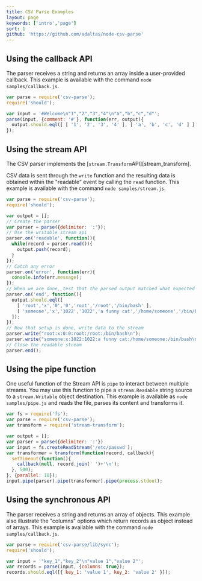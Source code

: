 ```yaml
---
title: CSV Parse Examples
layout: page
keywords: ['intro','page']
sort: 1
github: 'https://github.com/adaltas/node-csv-parse'
---
```


## Using the callback API

The parser receives a string and returns an array inside a user-provided
callback. This example is available with the command `node samples/callback.js`.

```javascript
var parse = require('csv-parse');
require('should');

var input = '#Welcome\n"1","2","3","4"\n"a","b","c","d"';
parse(input, {comment: '#'}, function(err, output){
  output.should.eql([ [ '1', '2', '3', '4' ], [ 'a', 'b', 'c', 'd' ] ]);
});
```

## Using the stream API

The CSV parser implements the [`stream.Transform`API][stream_transform].

CSV data is sent through the `write` function and the resulting data is obtained
within the "readable" event by calling the `read` function. This example is
available with the command `node samples/stream.js`.

```javascript
var parse = require('csv-parse');
require('should');

var output = [];
// Create the parser
var parser = parse({delimiter: ':'});
// Use the writable stream api
parser.on('readable', function(){
  while(record = parser.read()){
    output.push(record);
  }
});
// Catch any error
parser.on('error', function(err){
  console.info(err.message);
});
// When we are done, test that the parsed output matched what expected
parser.on('end', function(){
  output.should.eql([
    [ 'root','x','0','0','root','/root','/bin/bash' ],
    [ 'someone','x','1022','1022','a funny cat','/home/someone','/bin/bash' ]
  ]);
});
// Now that setup is done, write data to the stream
parser.write("root:x:0:0:root:/root:/bin/bash\n");
parser.write("someone:x:1022:1022:a funny cat:/home/someone:/bin/bash\n");
// Close the readable stream
parser.end();
```

## Using the pipe function

One useful function of the Stream API is `pipe` to interact between
multiple streams. You may use this function to pipe a `stream.Readable` string
source to a `stream.Writable` object destination. This example is available as
`node samples/pipe.js` and reads the file, parses its content and transforms it.

```javascript
var fs = require('fs');
var parse = require('csv-parse');
var transform = require('stream-transform');

var output = [];
var parser = parse({delimiter: ':'})
var input = fs.createReadStream('/etc/passwd');
var transformer = transform(function(record, callback){
  setTimeout(function(){
    callback(null, record.join(' ')+'\n');
  }, 500);
}, {parallel: 10});
input.pipe(parser).pipe(transformer).pipe(process.stdout);
```

## Using the synchronous API

The parser receives a string and returns an array of objects. This example also
illustrate the "columns" options which return records as object instead of
arrays. This example is available with the command `node samples/callback.js`.

```javascript
var parse = require('csv-parse/lib/sync');
require('should');

var input = '"key_1","key_2"\n"value 1","value 2"';
var records = parse(input, {columns: true});
records.should.eql([{ key_1: 'value 1', key_2: 'value 2' }]);
```
